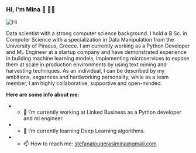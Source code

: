 ### Hi, I'm Mina 👋 :woman_technologist: 


![Hi](https://user-images.githubusercontent.com/63111398/273709741-be24f129-1312-4249-9954-87283aa9214b.png)

Data scientist with a strong computer science background. I hold a B.Sc. in Computer Science with a
specialization in Data Manipulation from the University of Piraeus, Greece. I am currently working as a
Python Developer and ML Engineer at a startup company and have demonstrated experience in building
machine learning models, implementing microservices to expose them at scale in production
environments by using text mining and harvesting techniques. As an individual, I can be described by my
ambitions, eagerness and hardworking personality, while as a team member, I am highly collaborative,
supportive and open-minded.

**Here are some info about me:**

- - 🔭 I’m currently working at Linked Business as a Python developer and ml engineer.
- - 🌱 I’m currently learning Deep Learning algorithms.
- - 📫 How to reach me: stefanatougerasimina@gmail.com .
<!--
**StefanatouGerasimina/StefanatouGerasimina** is a ✨ _special_ ✨ repository because its `README.md` (this file) appears on your GitHub profile.

Here are some ideas to get you started:

- 🔭 I’m currently working on ...
- 🌱 I’m currently learning ...
- 👯 I’m looking to collaborate on ...
- 🤔 I’m looking for help with ...
- 💬 Ask me about ...
- 📫 How to reach me: ...
- 😄 Pronouns: ...
- ⚡ Fun fact: ...
-->
